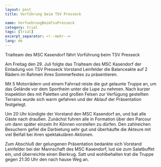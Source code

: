 ```yaml
---
layout: post
title: Vorführung beim TSV Presseck

name: VorfuehrungBeimTsvPresseck
category: trial
tags: [trial]
excerpt_separator: <!--mehr-->
lang: de
---
```


Trialteam des MSC Kasendorf fährt Vorführung beim TSV Presseck

<!--mehr-->

Am Freitag den 29. Juli folgte das Trialteam des MSC Kasendorf der Einladung von TSV Presseck Vorstand Leinfelder die Balanceakte auf 2 R&auml;dern im Rahmen ihres Sommerfestes zu pr&auml;sentieren.


Mit 5 Motorr&auml;dern und einem Fahrrad reiste die gut gelaunte Truppe an, um das Gel&auml;nde vor dem Sportheim unter die Lupe zu nehmen. Nach kurzer Inspektion des mit Paletten und gro&szlig;en Felsen zur Verf&uuml;gung gestellten Terrains wurde sich warm gefahren und der Ablauf der Pr&auml;sentation festgelegt.


Um 20 Uhr k&uuml;ndigte der Vorstand den MSC Kasendorf an, und bat alle G&auml;ste nach drau&szlig;en. Zun&auml;chst fuhren alle in Formation &uuml;ber den Parcour um dann sp&auml;ter einzeln ihr K&ouml;nnen vorstellen zu d&uuml;rfen. Den zahlreichen Besuchern gefiel die Darbietung sehr gut und &uuml;berh&auml;ufte die Akteure mit viel Beifall bei ihren spektakul&auml;ren Aktionen.

Zum Abschlu&szlig; der gelungenen Pr&auml;sentation bedankte sich Vorstand Leinfelder bei der Mannschaft des MSC Kasendorf, lud sie zum Salatbuffet ein, und &uuml;berreichte einen Bierkrug. Satt und wohlbehalten trat die Truppe gegen 21:30 Uhr den nach hause Weg an.
